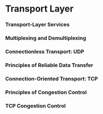 # Transport Layer
### Transport-Layer Services
### Multiplexing and Demultiplexing
### Connectionless Transport: UDP
### Principles of Reliable Data Transfer
### Connection-Oriented Transport: TCP
### Principles of Congestion Control
### TCP Congestion Control
